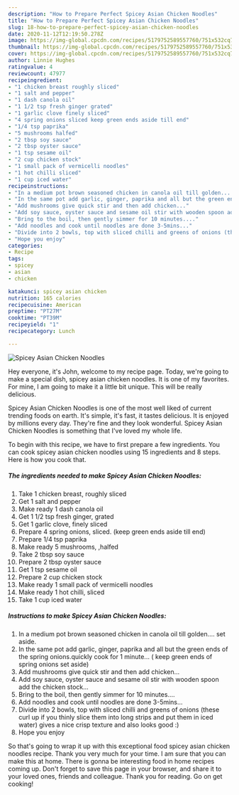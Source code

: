 ```yaml
---
description: "How to Prepare Perfect Spicey Asian Chicken Noodles"
title: "How to Prepare Perfect Spicey Asian Chicken Noodles"
slug: 18-how-to-prepare-perfect-spicey-asian-chicken-noodles
date: 2020-11-12T12:19:50.278Z
image: https://img-global.cpcdn.com/recipes/5179752589557760/751x532cq70/spicey-asian-chicken-noodles-recipe-main-photo.jpg
thumbnail: https://img-global.cpcdn.com/recipes/5179752589557760/751x532cq70/spicey-asian-chicken-noodles-recipe-main-photo.jpg
cover: https://img-global.cpcdn.com/recipes/5179752589557760/751x532cq70/spicey-asian-chicken-noodles-recipe-main-photo.jpg
author: Linnie Hughes
ratingvalue: 4
reviewcount: 47977
recipeingredient:
- "1 chicken breast roughly sliced"
- "1 salt and pepper"
- "1 dash canola oil"
- "1 1/2 tsp fresh ginger grated"
- "1 garlic clove finely sliced"
- "4 spring onions sliced keep green ends aside till end"
- "1/4 tsp paprika"
- "5 mushrooms halfed"
- "2 tbsp soy sauce"
- "2 tbsp oyster sauce"
- "1 tsp sesame oil"
- "2 cup chicken stock"
- "1 small pack of vermicelli noodles"
- "1 hot chilli sliced"
- "1 cup iced water"
recipeinstructions:
- "In a medium pot brown seasoned chicken in canola oil till golden.... set aside."
- "In the same pot add garlic, ginger, paprika and all but the green ends of the spring onions.quickly cook for 1 minute... ( keep green ends of spring onions set aside)"
- "Add mushrooms give quick stir and then add chicken..."
- "Add soy sauce, oyster sauce and sesame oil stir with wooden spoon add the chicken stock..."
- "Bring to the boil, then gently simmer for 10 minutes...."
- "Add noodles and cook until noodles are done 3-5mins..."
- "Divide into 2 bowls, top with sliced chilli and greens of onions (these curl up if you thinly slice them into long strips and put them in iced water) gives a nice crisp texture and also looks good :)"
- "Hope you enjoy"
categories:
- Recipe
tags:
- spicey
- asian
- chicken

katakunci: spicey asian chicken 
nutrition: 165 calories
recipecuisine: American
preptime: "PT27M"
cooktime: "PT39M"
recipeyield: "1"
recipecategory: Lunch

---
```



![Spicey Asian Chicken Noodles](https://img-global.cpcdn.com/recipes/5179752589557760/751x532cq70/spicey-asian-chicken-noodles-recipe-main-photo.jpg)

Hey everyone, it's John, welcome to my recipe page. Today, we're going to make a special dish, spicey asian chicken noodles. It is one of my favorites. For mine, I am going to make it a little bit unique. This will be really delicious.



Spicey Asian Chicken Noodles is one of the most well liked of current trending foods on earth. It's simple, it's fast, it tastes delicious. It is enjoyed by millions every day. They're fine and they look wonderful. Spicey Asian Chicken Noodles is something that I've loved my whole life.


To begin with this recipe, we have to first prepare a few ingredients. You can cook spicey asian chicken noodles using 15 ingredients and 8 steps. Here is how you cook that.

<!--inarticleads1-->

##### The ingredients needed to make Spicey Asian Chicken Noodles:

1. Take 1 chicken breast, roughly sliced
1. Get 1 salt and pepper
1. Make ready 1 dash canola oil
1. Get 1 1/2 tsp fresh ginger, grated
1. Get 1 garlic clove, finely sliced
1. Prepare 4 spring onions, sliced. (keep green ends aside till end)
1. Prepare 1/4 tsp paprika
1. Make ready 5 mushrooms, ,halfed
1. Take 2 tbsp soy sauce
1. Prepare 2 tbsp oyster sauce
1. Get 1 tsp sesame oil
1. Prepare 2 cup chicken stock
1. Make ready 1 small pack of vermicelli noodles
1. Make ready 1 hot chilli, sliced
1. Take 1 cup iced water




<!--inarticleads2-->

##### Instructions to make Spicey Asian Chicken Noodles:

1. In a medium pot brown seasoned chicken in canola oil till golden.... set aside.
1. In the same pot add garlic, ginger, paprika and all but the green ends of the spring onions.quickly cook for 1 minute... ( keep green ends of spring onions set aside)
1. Add mushrooms give quick stir and then add chicken...
1. Add soy sauce, oyster sauce and sesame oil stir with wooden spoon add the chicken stock...
1. Bring to the boil, then gently simmer for 10 minutes....
1. Add noodles and cook until noodles are done 3-5mins...
1. Divide into 2 bowls, top with sliced chilli and greens of onions (these curl up if you thinly slice them into long strips and put them in iced water) gives a nice crisp texture and also looks good :)
1. Hope you enjoy




So that's going to wrap it up with this exceptional food spicey asian chicken noodles recipe. Thank you very much for your time. I am sure that you can make this at home. There is gonna be interesting food in home recipes coming up. Don't forget to save this page in your browser, and share it to your loved ones, friends and colleague. Thank you for reading. Go on get cooking!
